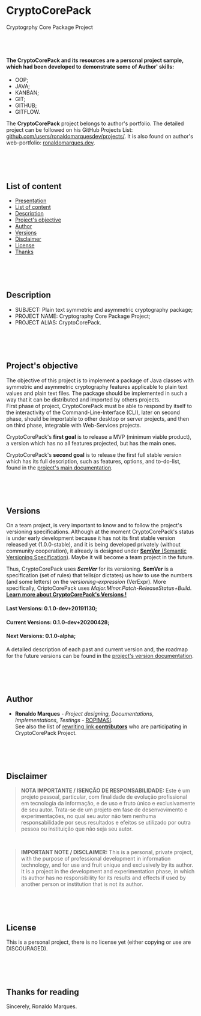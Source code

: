<a name="presentation"></a>

# CryptoCorePack
Cryptogrphy Core Package Project  
&nbsp;  
&nbsp;  
&nbsp;
#### The CryptoCorePack and its resources are a personal project sample, which had been developed to demonstrate some of Author' skills:
- OOP;
- JAVA;
- KANBAN;
- GIT;
- GITHUB;
- GITFLOW.  
  
The **CryptoCorePack** project belongs to author's portfolio. The detailed project can be followed on his GitHub Projects List: [github.com/users/ronaldomarquesdev/projects/](https://github.com/users/ronaldomarquesdev/projects/). It is also found on author's web-portfolio: [ronaldomarques.dev](https://www.ronaldomarques.dev).  
  
&nbsp;  
&nbsp;  
&nbsp;  
<a name="list-of-content"></a>

## List of content
- [Presentation](#presentation)
- [List of content](#list-of-content)
- [Description](#description)
- [Project's objective](#project-objective)
- [Author](#author)
- [Versions](#versions)
- [Disclaimer](#disclaimer)
- [License](#license)
- [Thanks](#thanks)  

&nbsp;  
&nbsp;  
&nbsp;  
<a name="description"></a>

## Description
- SUBJECT: Plain text symmetric and asymmetric cryptography package;
- PROJECT NAME: Cryptography Core Package Project;
- PROJECT ALIAS: CryptoCorePack.  

&nbsp;  
&nbsp;  
&nbsp;  
<a name="project-objective"></a>

## Project's objective
The objective of this project is to implement a package of Java classes with symmetric and asymmetric cryptography features applicable to plain text values and  plain text files. The package should be implemented in such a way that it can be distributed and imported by others projects.  
First phase of project, CryptoCorePack must be able to respond by itself to the interactivity of the Command-Line-Interface (CLI), later on second phase, should be importable to other desktop or server projects, and then on third phase, integrable with Web-Services projects.  
  
CryptoCorePack's **first goal** is to release a MVP (minimum viable product), a version which has no all features projected, but has the main ones.  
  
CryptoCorePack's **second goal** is to release the first full stable version which has its full description, such as features, options, and to-do-list, found in the [project's main documentation](https://github.com/ronaldomarquesdev/utils.crypto.ccp/tree/main/documentation).  
  
&nbsp;  
&nbsp;  
&nbsp;  
<a name="versions"></a>

## Versions
On a team project, is very important to know and to follow the project's versioning specifications. Although at the moment CryptoCorePack's status is under early development because it has not its first stable version released yet (1.0.0-stable), and it is being developed privately (without community cooperation), it already is designed under [**SemVer** (Semantic Versioning Specification)](http://semver.org/). Maybe it will become a team project in the future.  
  
Thus, CryptoCorePack uses **_SemVer_** for its versioning. **SemVer** is a specification (set of rules) that tells(or dictates) us how to use the numbers (and some letters) on the _versioning-expression_ (VerExpr). More specifically, CriptoCorePack uses _Major.Minor.Patch-ReleaseStatus+Build_. [**Learn more about CryptoCorePack's Versions !**](#)  

#### Last Versions: 0.1.0-dev+20191130;
  
#### Current Versions: 0.1.0-dev+20200428;
  
#### Next Versions: 0.1.0-alpha;
  
A detailed description of each past and current version and, the roadmap for the future versions can be found in the [project's version documentation](https://github.com/ronaldomarquesdev/utils.crypto.ccp/blob/main/documentation/versioning.md).  

&nbsp;  
&nbsp;  
&nbsp;  
<a name="author"></a>

## Author
- **Ronaldo Marques** - _Project designing_, _Documentations_, _Implementations_, _Testings_ - [ROPIMASI](https://github.com/ronaldomarquesdev).  
See also the list of [rewriting link **contributors**](#) who are participating in CryptoCorePack Project.  

&nbsp;  
&nbsp;  
&nbsp;  
<a name="disclaimer"></a>

## Disclaimer
>**NOTA IMPORTANTE / ISENÇÃO DE RESPONSABILIDADE:**
>Este é um projeto pessoal, particular, com finalidade de evolução profissional em tecnologia da informação, e de uso e fruto único e exclusivamente de seu autor. Trata-se de um projeto em fase de desenvovimento e experimentações, no qual seu autor não tem nenhuma responsabilidade por seus resultados e efeitos se utilizado por outra pessoa ou instituição que não seja seu autor.  

&nbsp;  

>**IMPORTANT NOTE / DISCLAIMER:**
>This is a personal, private project, with the purpose of professional development in information technology, and for use and fruit unique and exclusively by its author. It is a project in the development and experimentation phase, in which its author has no responsibility for its results and effects if used by another person or institution that is not its author.  

&nbsp;  
&nbsp;  
&nbsp;  
<a name="license"></a>

## License
This is a personal project, there is no license yet (either copying or use are DISCOURAGED).  

&nbsp;  
&nbsp;  
&nbsp;  
<a name="thanks"></a>

## Thanks for reading
Sincerely, Ronaldo Marques.  
&nbsp;  
&nbsp;  
&nbsp;  
